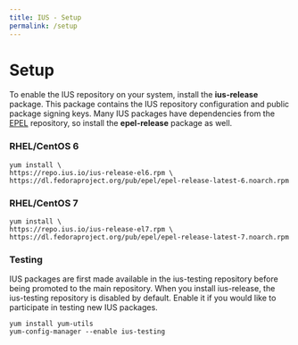 ```yaml
---
title: IUS - Setup
permalink: /setup
---
```


# Setup

To enable the IUS repository on your system, install the **ius-release**
package.  This package contains the IUS repository configuration and public
package signing keys.  Many IUS packages have dependencies from the
[EPEL][epel] repository, so install the **epel-release** package as well.

### RHEL/CentOS 6

```
yum install \
https://repo.ius.io/ius-release-el6.rpm \
https://dl.fedoraproject.org/pub/epel/epel-release-latest-6.noarch.rpm
```

### RHEL/CentOS 7

```
yum install \
https://repo.ius.io/ius-release-el7.rpm \
https://dl.fedoraproject.org/pub/epel/epel-release-latest-7.noarch.rpm
```

### Testing

IUS packages are first made available in the ius-testing repository before
being promoted to the main repository.  When you install ius-release, the
ius-testing repository is disabled by default.  Enable it if you would like to
participate in testing new IUS packages.

```
yum install yum-utils
yum-config-manager --enable ius-testing
```

[epel]: https://fedoraproject.org/wiki/EPEL
